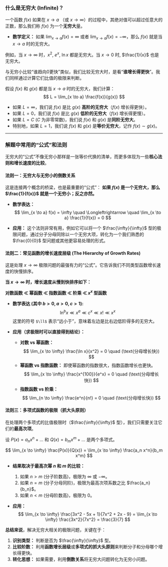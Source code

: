 
### **什么是无穷大 (Infinite)？**

一个函数 $f(x)$ 如果在 $x \to a$ （或 $x \to \infty$）的过程中，其绝对值可以超过任意大的正数，那么我们称 $f(x)$ 为一个**无穷大**量。

*   **数学定义：**
    如果 $\lim_{x \to a} f(x) = \infty$ 或者 $\lim_{x \to a} f(x) = -\infty$，那么 $f(x)$ 就是当 $x \to a$ 时的无穷大。

例如，当 $x \to \infty$ 时，$x^2$, $e^x$, $\ln x$ 都是无穷大。当 $x \to 0$ 时, $\frac{1}{x}$ 也是无穷大。

与无穷小比较“谁趋向0更快”类似，我们比较无穷大时，是看“**谁增长得更快**”。我们同样通过计算它们比值的极限来判断。

假设 $f(x)$ 和 $g(x)$ 都是当 $x \to a$ 时的无穷大，我们计算：
$$ L = \lim_{x \to a} \frac{f(x)}{g(x)} $$

*   如果 $L = \infty$，我们说 $f(x)$ 是比 $g(x)$ **高阶的无穷大**（$f(x)$ 增长得更快）。
*   如果 $L = 0$，我们说 $f(x)$ 是比 $g(x)$ **低阶的无穷大**（$f(x)$ 增长得更慢）。
*   如果 $L = C$ ($C$ 为非零常数)，我们说 $f(x)$ 和 $g(x)$ 是**同阶无穷大**。
*   特别地，如果 $L=1$，我们说 $f(x)$ 和 $g(x)$ 是**等价无穷大**，记作 $f(x) \sim g(x)$。

---

### **解题中常用的“公式”和法则**

无穷大的“公式”不像无穷小那样是一张等价代换的清单，而更多体现为一些**核心法则和增长速度的比较**。

#### **法则一：无穷大与无穷小的倒数关系**

这是连接两个概念的桥梁，也是最重要的“公式”：
**如果 $f(x)$ 是一个无穷大，那么 $\frac{1}{f(x)}$ 就是一个无穷小；反之亦然。**

*   **数学表达：**
    $$ \lim_{x \to a} f(x) = \infty \quad \Longleftrightarrow \quad \lim_{x \to a} \frac{1}{f(x)} = 0 $$

*   **应用：** 这个法则非常有用，例如它可以将一个 $\frac{\infty}{\infty}$ 型的极限问题，通过分子分母同除以一个无穷大项，转化为一个我们熟悉的 $\frac{0}{0}$ 型问题或其他更容易处理的形式。

#### **法则二：常见函数的增长速度层级 (The Hierarchy of Growth Rates)**

这是处理 $x \to \infty$ 极限问题的最强有力的“公式”。它告诉我们不同类型函数增长速度的快慢排序。

**当 $x \to \infty$ 时，增长速度从慢到快排序如下：**

**对数函数 $\ll$ 幂函数 $\ll$ 指数函数 $\ll$ 阶乘 $\ll$ $x^x$ 型函数**

*   **数学表达 (其中 $b>0, a>0, c>1$):**
    $$ \ln^b x \ll x^a \ll c^x \ll x! \ll x^x $$
    这里的符号 `$\ll$` 表示“远小于”，意味着左边是比右边低阶得多的无穷大。

*   **应用（求极限时可以直接得到结论）：**
    *   **对数 vs 幂函数：**
        $$ \lim_{x \to \infty} \frac{\ln x}{x^2} = 0 \quad (\text{分母增长快}) $$
    *   **幂函数 vs 指数函数：** 即使幂函数的指数很大，指数函数增长也更快。
        $$ \lim_{x \to \infty} \frac{x^{100}}{e^x} = 0 \quad (\text{分母增长快}) $$
    *   **指数函数 vs 阶乘：**
        $$ \lim_{n \to \infty} \frac{e^n}{n!} = 0 \quad (\text{分母增长快}) $$

#### **法则三：多项式函数的极限（抓大头原则）**

在处理两个多项式的比值极限时（$\frac{\infty}{\infty}$ 型），我们只需要关注它们的**最高次项**。

设 $P(x) = a_n x^n + \dots$ 和 $Q(x) = b_m x^m + \dots$ 是两个多项式。

$$ \lim_{x \to \infty} \frac{P(x)}{Q(x)} = \lim_{x \to \infty} \frac{a_n x^n}{b_m x^m} $$

*   **结果取决于最高次幂 $n$ 和 $m$ 的比较：**
    1.  如果 $n > m$ (分子阶数高)，极限为 $\infty$ 或 $-\infty$。
    2.  如果 $n = m$ (分子分母同阶)，极限为最高次项系数之比 $\frac{a_n}{b_n}$。
    3.  如果 $n < m$ (分母阶数高)，极限为 $0$。

*   **应用：**
    $$ \lim_{x \to \infty} \frac{3x^2 - 5x + 1}{7x^2 + 2x - 9} = \lim_{x \to \infty} \frac{3x^2}{7x^2} = \frac{3}{7} $$

**总结来说**，解决无穷大相关的极限问题，关键在于：
1.  **识别类型：** 判断是否为 $\frac{\infty}{\infty}$ 型。
2.  **比较阶数：** 利用**函数增长层级**或**多项式的抓大头原则**来判断分子和分母哪个增长得更快。
3.  **转化思想：** 如果需要，利用**倒数关系**将无穷大问题转化为无穷小问题。